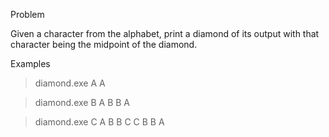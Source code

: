 Problem

Given a character from the alphabet, print a diamond of its output with that character being the midpoint of the diamond.

Examples

> diamond.exe A
  A

> diamond.exe B
   A
  B B
   A

> diamond.exe C
    A
   B B
  C   C
   B B
    A

